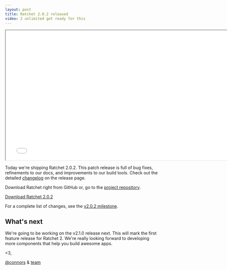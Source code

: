 ```yaml
---
layout: post
title: Ratchet 2.0.2 released
video: 2 unlimited get ready for this
---
```


<div class="embed-responsive embed-responsive-16by9">
  <iframe class="embed-responsive-item" src="//www.youtube.com/embed/9VAamPxlMG0?rel=0" width="760" height="428" allowfullscreen></iframe>
</div>

Today we're shipping Ratchet 2.0.2. This patch release is full of bug fixes, refinements to our docs, and improvements to our build tools. Check out the detailed [changelog](https://github.com/twbs/ratchet/releases/tag/v2.0.2) on the release page.

Download Ratchet right from GitHub or, go to the [project repository](https://github.com/twbs/ratchet).

<a class="btn-link btn-link-ratchet" href="https://github.com/twbs/ratchet/archive/v2.0.2.zip">Download Ratchet 2.0.2</a>

For a complete list of changes, see the [v2.0.2 milestone](https://github.com/twbs/ratchet/issues?milestone=4&state=closed).

## What's next

We're going to be working on the v2.1.0 release next. This will mark the first feature release for Ratchet 2. We're really looking forward to developing more components that help you build awesome apps.

<3,

[@connors](https://twitter.com/connors) & [team](https://github.com/orgs/twbs/people)
